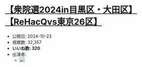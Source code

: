 # [【衆院選2024in目黒区・大田区】【ReHacQvs東京26区】](https://www.youtube.com/watch?v=XqfdzpXdqIE)
-   公開日: 2024-10-23
-   視聴数: 32,357
-   **いいね数: 320**
-   出演者: 
    - [![](https://img.youtube.com/vi/XqfdzpXdqIE/hqdefault.jpg)](https://www.youtube.com/watch?v=XqfdzpXdqIE)

